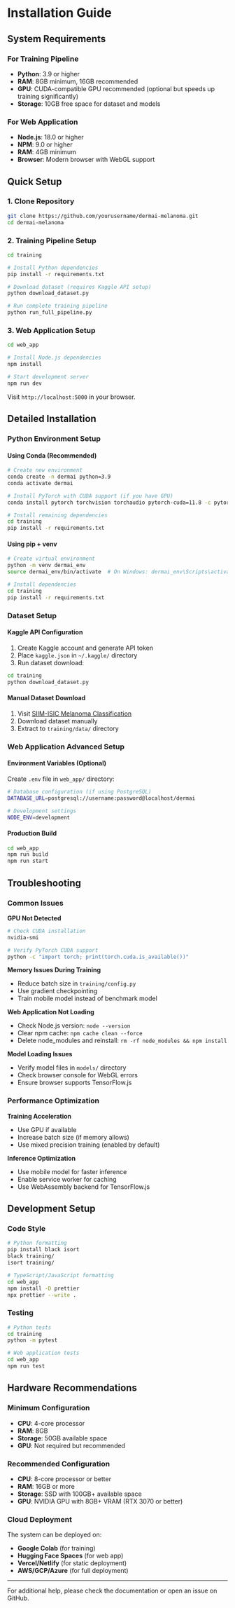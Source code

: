 # Installation Guide

## System Requirements

### For Training Pipeline
- **Python**: 3.9 or higher
- **RAM**: 8GB minimum, 16GB recommended
- **GPU**: CUDA-compatible GPU recommended (optional but speeds up training significantly)
- **Storage**: 10GB free space for dataset and models

### For Web Application
- **Node.js**: 18.0 or higher
- **NPM**: 9.0 or higher
- **RAM**: 4GB minimum
- **Browser**: Modern browser with WebGL support

## Quick Setup

### 1. Clone Repository
```bash
git clone https://github.com/yourusername/dermai-melanoma.git
cd dermai-melanoma
```

### 2. Training Pipeline Setup
```bash
cd training

# Install Python dependencies
pip install -r requirements.txt

# Download dataset (requires Kaggle API setup)
python download_dataset.py

# Run complete training pipeline
python run_full_pipeline.py
```

### 3. Web Application Setup
```bash
cd web_app

# Install Node.js dependencies
npm install

# Start development server
npm run dev
```

Visit `http://localhost:5000` in your browser.

## Detailed Installation

### Python Environment Setup

#### Using Conda (Recommended)
```bash
# Create new environment
conda create -n dermai python=3.9
conda activate dermai

# Install PyTorch with CUDA support (if you have GPU)
conda install pytorch torchvision torchaudio pytorch-cuda=11.8 -c pytorch -c nvidia

# Install remaining dependencies
cd training
pip install -r requirements.txt
```

#### Using pip + venv
```bash
# Create virtual environment
python -m venv dermai_env
source dermai_env/bin/activate  # On Windows: dermai_env\Scripts\activate

# Install dependencies
cd training
pip install -r requirements.txt
```

### Dataset Setup

#### Kaggle API Configuration
1. Create Kaggle account and generate API token
2. Place `kaggle.json` in `~/.kaggle/` directory
3. Run dataset download:
```bash
cd training
python download_dataset.py
```

#### Manual Dataset Download
1. Visit [SIIM-ISIC Melanoma Classification](https://www.kaggle.com/c/siim-isic-melanoma-classification)
2. Download dataset manually
3. Extract to `training/data/` directory

### Web Application Advanced Setup

#### Environment Variables (Optional)
Create `.env` file in `web_app/` directory:
```bash
# Database configuration (if using PostgreSQL)
DATABASE_URL=postgresql://username:password@localhost/dermai

# Development settings
NODE_ENV=development
```

#### Production Build
```bash
cd web_app
npm run build
npm run start
```

## Troubleshooting

### Common Issues

**GPU Not Detected**
```bash
# Check CUDA installation
nvidia-smi

# Verify PyTorch CUDA support
python -c "import torch; print(torch.cuda.is_available())"
```

**Memory Issues During Training**
- Reduce batch size in `training/config.py`
- Use gradient checkpointing
- Train mobile model instead of benchmark model

**Web Application Not Loading**
- Check Node.js version: `node --version`
- Clear npm cache: `npm cache clean --force`
- Delete node_modules and reinstall: `rm -rf node_modules && npm install`

**Model Loading Issues**
- Verify model files in `models/` directory
- Check browser console for WebGL errors
- Ensure browser supports TensorFlow.js

### Performance Optimization

**Training Acceleration**
- Use GPU if available
- Increase batch size (if memory allows)
- Use mixed precision training (enabled by default)

**Inference Optimization**
- Use mobile model for faster inference
- Enable service worker for caching
- Use WebAssembly backend for TensorFlow.js

## Development Setup

### Code Style
```bash
# Python formatting
pip install black isort
black training/
isort training/

# TypeScript/JavaScript formatting
cd web_app
npm install -D prettier
npx prettier --write .
```

### Testing
```bash
# Python tests
cd training
python -m pytest

# Web application tests
cd web_app
npm run test
```

## Hardware Recommendations

### Minimum Configuration
- **CPU**: 4-core processor
- **RAM**: 8GB
- **Storage**: 50GB available space
- **GPU**: Not required but recommended

### Recommended Configuration
- **CPU**: 8-core processor or better
- **RAM**: 16GB or more
- **Storage**: SSD with 100GB+ available space
- **GPU**: NVIDIA GPU with 8GB+ VRAM (RTX 3070 or better)

### Cloud Deployment
The system can be deployed on:
- **Google Colab** (for training)
- **Hugging Face Spaces** (for web app)
- **Vercel/Netlify** (for static deployment)
- **AWS/GCP/Azure** (for full deployment)

---

For additional help, please check the documentation or open an issue on GitHub.